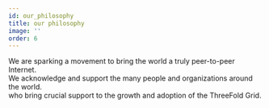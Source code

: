 ```yaml
---
id: our_philosophy
title: our philosophy
image: ''
order: 6
---
```


We are sparking a movement to bring the world a truly peer-to-peer Internet.  
We acknowledge and support the many people and organizations around the world.  
who bring crucial support to the growth and adoption of the ThreeFold Grid.
